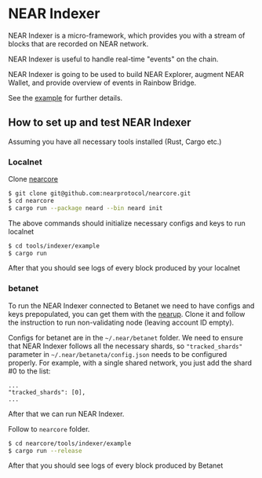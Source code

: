 # NEAR Indexer

NEAR Indexer is a micro-framework, which provides you with a stream of blocks that are recorded on NEAR network.


NEAR Indexer is useful to handle real-time "events" on the chain.


NEAR Indexer is going to be used to build NEAR Explorer, augment NEAR Wallet, and provide overview of events in Rainbow Bridge.


See the [example](https://github.com/nearprotocol/nearcore/tree/master/tools/indexer/example) for further details.


## How to set up and test NEAR Indexer

Assuming you have all necessary tools installed (Rust, Cargo etc.)

### Localnet

Clone [nearcore](https://github.com/nearprotocol/nearcore)

```bash
$ git clone git@github.com:nearprotocol/nearcore.git
$ cd nearcore
$ cargo run --package neard --bin neard init
```

The above commands should initialize necessary configs and keys to run localnet

```bash
$ cd tools/indexer/example
$ cargo run
```

After that you should see logs of every block produced by your localnet


### betanet

To run the NEAR Indexer connected to Betanet we need to have configs and keys prepopulated, you can get them with the [nearup](https://github.com/near/nearup). Clone it and follow the instruction to run non-validating node (leaving account ID empty).

Configs for betanet are in the `~/.near/betanet` folder. We need to ensure that NEAR Indexer follows all the necessary shards, so `"tracked_shards"` parameter in `~/.near/betaneta/config.json` needs to be configured properly. For example, with a single shared network, you just add the shard #0 to the list:

```
...
"tracked_shards": [0],
...
```

After that we can run NEAR Indexer.

Follow to `nearcore` folder.

```bash
$ cd nearcore/tools/indexer/example
$ cargo run --release
```

After that you should see logs of every block produced by Betanet
